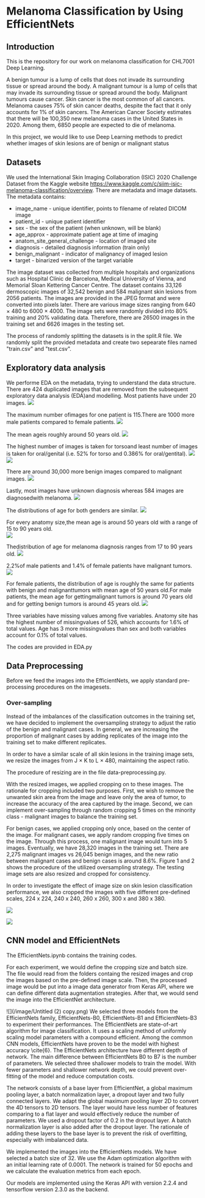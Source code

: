 # Melanoma Classification by Using EfficientNets
## Introduction
This is the repository for our work on melanoma classification for CHL7001 Deep Learning. 

A benign tumour is a lump of cells that does not invade its surrounding tissue or spread around the body. A malignant tumour is a lump of cells that may invade its surrounding tissue or spread around the body. Malignant tumours cause cancer. Skin cancer is the most common of all cancers. Melanoma causes 75% of skin cancer deaths, despite the fact that it only accounts for 1% of skin cancers. The American Cancer Society estimates that there will be 100,350 new melanoma cases in the United States in 2020. Among them, 6850 people are expected to die of melanoma. 

In this project, we would like to use Deep Learning methods to predict whether images of skin lesions are of benign or malignant status

## Datasets

We used the International Skin Imaging Collaboration (ISIC) 2020 Challenge Dataset from the Kaggle website https://www.kaggle.com/c/siim-isic-melanoma-classification/overview. There are metadata and image datasets.
The metadata contains: 
- image_name - unique identifier, points to filename of related DICOM image
- patient_id - unique patient identifier
- sex - the sex of the patient (when unknown, will be blank)
- age_approx - approximate patient age at time of imaging
- anatom_site_general_challenge - location of imaged site
- diagnosis - detailed diagnosis information (train only)
- benign_malignant - indicator of malignancy of imaged lesion
- target - binarized version of the target variable

The image dataset was collected from multiple hospitals and organizations such as Hospital Clínic de Barcelona, Medical University of Vienna, and Memorial Sloan Kettering Cancer Centre. The dataset contains 33,126 dermoscopic images of 32,542 benign and 584 malignant skin lesions from 2056 patients. The images are provided in the JPEG format and were converted into pixels later. There are various image sizes ranging from 640 × 480 to 6000 × 4000. The image sets were randomly divided into 80% training and 20% validating data. Therefore, there are 26500 images in the training set and 6626 images in the testing set.

The process of randomly splitting the datasets is in the split.R file. We randomly split the provided metadata and create two sepearate files named "train.csv" and "test.csv".

## Exploratory data analysis

We performe EDA on the metadata, trying to understand the data structure.
There are 424 duplicated images that are removed from the subsequent exploratory data analysis (EDA)and modelling.  Most patients have under 20 images.
![](/image/Picture1.png)

The maximum number ofimages for one patient is 115.There are 1000 more male patients compared to female patients. 
![](/image/Picture2.png)

The mean ageis roughly around 50 years old. 
![](/image/Picture3.png)

The highest number of images is taken for torsoand least number of images is taken for oral/genital (i.e.  52% for torso and 0.386% for oral/gentital). 
![](/image/Picture4.png)
![](/image/Picture5.png)

There are around 30,000 more benign images compared to malignant images. 
![](/image/Picture6.png)

Lastly, most images have unknown diagnosis whereas 584 images are diagnosedwith melanoma.
![](/image/Picture17.png)

The distributions of age for both genders are similar.
![](/image/Picture8.png)

For every anatomy size,the  mean  age  is  around  50  years  old  with  a  range  of  15  to  90  years  old.  
![](/image/Picture9.png)

Thedistribution of age for melanoma diagnosis ranges from 17 to 90 years old.
![](/image/Picture10.png)

2.2%of male patients and 1.4% of female patients have malignant tumors.
![](/image/Picture11.png)

For  female  patients,  the  distribution  of  age  is  roughly  the  same  for  patients  with  benign  and  malignanttumors with mean age of 50 years old.For male patients, the mean age for gettingmalignant tumors is around 70 years old and for getting benign tumors is around 45 years old.
![](/image/Picture12.png)

Three variables have missing values among five variables.  Anatomy site has the highest number of missingvalues of 526,  which accounts for 1.6% of total values. Age has 3 more missingvalues than sex and both variables account for 0.1% of total values.

The codes are provided in EDA.py

## Data Preprocessing
Before we feed the images into the EfficientNets, we apply standard pre-processing procedures on the imagesets.

### Over-sampling
Instead of the imbalances of the classification outcomes in the training set, we have decided to implement the oversampling strategy to adjust the ratio of the benign and malignant cases. In general, we are increasing the proportion of malignant cases by adding replicates of the image into the training set to make different replicates.

In order to have a similar scale of all skin lesions in the training image sets, we resize the images from J $\times$ K to L $\times$ 480, maintaining the aspect ratio. 

The procedure of resizing are in the file data-preprocessing.py.

With the resized images, we applied cropping on to these images. The rationale for cropping included two purposes. First, we wish to remove the unwanted skin area from the image and leave only the area of tumor, to increase the accuracy of the area captured by the image. Second, we can implement over-sampling through random cropping 5 times on the minority class - malignant images to balance the training set. 

For benign cases, we applied cropping only once, based on the center of the image. For malignant cases, we apply random cropping five times on the image. Through this process, one malignant image would turn into 5 images. Eventually, we have 28,320 images in the training set. There are 2,275 malignant images vs 26,045 benign images, and the new ratio between malignant cases and benign cases is around 8.6\%. Figure 1 and 2 shows the procedure of the utilized oversampling strategy. The testing image sets are also resized and cropped for consistency.

In order to investigate the effect of image size on skin lesion classification performance, we also cropped the images with five different pre-defined scales, 224 x 224, 240 x 240, 260 x 260, 300 x and 380 x 380.

![](/image/Flowchart(1).png)

![](/image/WX20200806-142813@2x.png)

## CNN model and EfficientNets
The EfficientNets.ipynb contains the training codes.

For each experiment, we would define the cropping size and batch size. The file would read from the folders containg the resized images and crop the images based on the pre-defined image scale. Then, the processed image would be put into a image data generator from Keras API, where we can define different data augmentation strategies. After that, we would send the image into the EfficientNet architecture.

![](/image/Untitled (2) copy.png)
We selected three models from the EfficientNets family, EfficientNets-B0, EfficientNets-B1 and EfficientNets-B3 to experiment their performances. The EfficientNets are state-of-art algorithm for image classification. It uses a scaling method of uniformly scaling model parameters with a compound efficient. Among the common CNN models, EfficientNets have proven to be the model with highest accuracy \cite{6}. The EfficientNets architecture have different depth of network. The main difference between EfficientNets B0 to B7 is the number of parameters. We selected three shallower models to train the model. With fewer parameters and shallower network depth, we could prevent over-fitting of the model and reduce computation costs.

The network consists of a base layer from EfficientNet, a global maximum pooling layer, a batch normalization layer, a dropout layer and two fully connected layers. We adapt the global maximum pooling layer 2D to convert the 4D tensors to 2D tensors. The layer would have less number of features comparing to a flat layer and would effectively reduce the number of parameters. We used a dropout factor of 0.2 in the dropout layer. A batch normalization layer is also added after the dropout layer. The rationale of adding these layers to the base layer is to prevent the risk of overfitting, especially with imbalanced data.

We implemented the images into the EfficientNets models. We have selected a batch size of 32. We use the Adam optimization algorithm with an initial learning rate of 0.0001. The network is trained for 50 epochs and we calculate the evaluation metrics from each epoch.

Our models are implemented using the Keras API with version 2.2.4 and tensorflow version 2.3.0 as the backend. 

